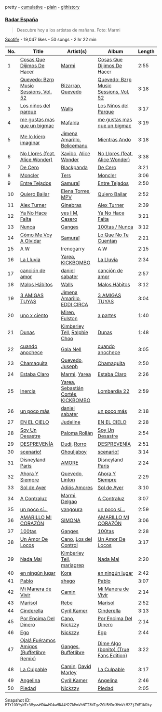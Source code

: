 pretty - [cumulative](/playlists/cumulative/37i9dQZF1DX2KWq7Xwva8j.md) - [plain](/playlists/plain/37i9dQZF1DX2KWq7Xwva8j) - [githistory](https://github.githistory.xyz/mackorone/spotify-playlist-archive/blob/main/playlists/plain/37i9dQZF1DX2KWq7Xwva8j)

### [Radar España](https://open.spotify.com/playlist/37i9dQZF1DX2KWq7Xwva8j)

> Descubre hoy a los artistas de mañana\. Foto: Marmi

[Spotify](https://open.spotify.com/user/spotify) - 19,047 likes - 50 songs - 2 hr 22 min

| No. | Title | Artist(s) | Album | Length |
|---|---|---|---|---|
| 1 | [Cosas Que Dijimos De Hacer](https://open.spotify.com/track/4vmRgsol9d9ktaY5aoNFUf) | [Marmi](https://open.spotify.com/artist/4ckWVaYN8j0EZrNFRHmxZx) | [Cosas Que Dijimos De Hacer](https://open.spotify.com/album/5iINJtcXFVeqb4FuYl2pXH) | 2:55 |
| 2 | [Quevedo: Bzrp Music Sessions, Vol\. 52](https://open.spotify.com/track/2tTmW7RDtMQtBk7m2rYeSw) | [Bizarrap](https://open.spotify.com/artist/716NhGYqD1jl2wI1Qkgq36), [Quevedo](https://open.spotify.com/artist/52iwsT98xCoGgiGntTiR7K) | [Quevedo: Bzrp Music Sessions, Vol\. 52](https://open.spotify.com/album/4PNqWiJAfjj32hVvlchV5u) | 3:18 |
| 3 | [Los niños del parque](https://open.spotify.com/track/3sunz9cdyI0xZI5Om6dHO8) | [Walls](https://open.spotify.com/artist/6tvDaHOPNWfkc9Q8IghqSR) | [Los Niños del Parque](https://open.spotify.com/album/6hkJjr8eUF53zDqxXcc4Lf) | 3:17 |
| 4 | [me gustas mas que un bigmac](https://open.spotify.com/track/6y669iBVOzMyNG5MfXDMTY) | [Mafalda](https://open.spotify.com/artist/2YgYz3EyTUJ5h3n5XThtzt) | [me gustas mas que un bigmac](https://open.spotify.com/album/6c9lbnKP3L3RmrfJemWdvq) | 3:19 |
| 5 | [Me lo kiero imaginar](https://open.spotify.com/track/155nd0V88H2vMmRXiXsaS9) | [Jimena Amarillo](https://open.spotify.com/artist/29cPgYFoxExwmptUrlnYmm), [Belicemanu](https://open.spotify.com/artist/4X0IYY2C5zrOmrYoSTRkJv) | [Mientras Ando](https://open.spotify.com/album/2aUAwTRu9AWdC5SjZUk7bN) | 3:18 |
| 6 | [No Llores \(feat\. Alice Wonder\)](https://open.spotify.com/track/78LUKLAVTjqQEf7f6b0PXg) | [Xavibo](https://open.spotify.com/artist/3v2sYzsuZVd0gAhMWgl9I7), [Alice Wonder](https://open.spotify.com/artist/0SquRSkIJbzPqCUxG2EZMi) | [No Llores \(feat\. Alice Wonder\)](https://open.spotify.com/album/2NlrMp7I85XX6HdkFJmJBM) | 3:38 |
| 7 | [De Cero](https://open.spotify.com/track/5r8IK44DM54gjzDxEuz9M2) | [Blackpanda](https://open.spotify.com/artist/7LrXIUbc5YUI3SjEaAh3ma) | [De Cero](https://open.spotify.com/album/2wWpHMRFRLT2pYTqL8wcoJ) | 3:21 |
| 8 | [Moncler](https://open.spotify.com/track/3xe0zQi4tsynmXmwCLpbX1) | [Ters](https://open.spotify.com/artist/5Mf1s6zvBdwT3ZmEfWVovB) | [Moncler](https://open.spotify.com/album/10vp9TVLfS1ByCx0atI6x9) | 3:06 |
| 9 | [Entre Tejados](https://open.spotify.com/track/2l9l2sUyStglyl5nsJ2lde) | [Samuraï](https://open.spotify.com/artist/0BovidHLtM9n55WXWkApK9) | [Entre Tejados](https://open.spotify.com/album/0LmAWZNlPluZIv6LUjPcdA) | 2:50 |
| 10 | [Quiero Bailar](https://open.spotify.com/track/1590e2UlpOTir9oYiKR3oY) | [Elena Torres](https://open.spotify.com/artist/6qM5MgFldgcKatSFYmB5cV), [MPV](https://open.spotify.com/artist/6B8oVZFbsDWVnWLPnxUFf0) | [Quiero Bailar](https://open.spotify.com/album/0xCzUa3TOjjWy8aQRNoW8g) | 2:52 |
| 11 | [Alex Turner](https://open.spotify.com/track/7JL9bfCKDRmfrQqZbB6X0x) | [Ginebras](https://open.spotify.com/artist/5w3bs8jNvbb0QHf5Lo0sva) | [Alex Turner](https://open.spotify.com/album/08tPbq1A0YvnoHbbIrKs4j) | 2:39 |
| 12 | [Ya No Hace Falta](https://open.spotify.com/track/68ig9yZZ1tMU0xtY7QOASt) | [yes I M](https://open.spotify.com/artist/3TZI0rZ4YeTit0vak0CXQy), [Casero](https://open.spotify.com/artist/6RXmHX7FgxZz6ycoC6IgPy) | [Ya No Hace Falta](https://open.spotify.com/album/3Al8q1fJTsyuYI9xogyDHV) | 3:21 |
| 13 | [Nunca](https://open.spotify.com/track/5GX4SBazl8LN2evBukEbQt) | [Ganges](https://open.spotify.com/artist/7gtqMRAdH6DvPm2gdoI17Q) | [100tas / Nunca](https://open.spotify.com/album/6sudcxwz43CeEYXrmBvlys) | 3:12 |
| 14 | [Cómo Me Voy A Olvidar](https://open.spotify.com/track/1ZH9wiMYy0OG6uclWuQz5l) | [Samuraï](https://open.spotify.com/artist/0BovidHLtM9n55WXWkApK9) | [Lo Que No Te Cuentan](https://open.spotify.com/album/7IxhNoNw5mq24KbJ6VgrYz) | 2:21 |
| 15 | [A W](https://open.spotify.com/track/4mLDXE5bvaYcblXYmmtSu6) | [Irenegarry](https://open.spotify.com/artist/5grzJI0lXUO8L4yMw6BwEB) | [A W](https://open.spotify.com/album/48LBK4hbxM0RmMD0ywK5vL) | 2:15 |
| 16 | [La Lluvia](https://open.spotify.com/track/5aM5QibidKdtMMB8YzGhtR) | [Yarea](https://open.spotify.com/artist/2O4wnhTr4SO5ezY6WXI2Kl), [KICKBOMBO](https://open.spotify.com/artist/7A2htSu45kogVfNBMD4Xgh) | [La Lluvia](https://open.spotify.com/album/0WL9vGpQb9rw1coTXvz6o0) | 2:34 |
| 17 | [canción de amor](https://open.spotify.com/track/6YB52qsOLvjW0Q25NN9ngp) | [daniel sabater](https://open.spotify.com/artist/5yTNm3JFNfBa79zLIRKVwN) | [canción de amor](https://open.spotify.com/album/7h6aG4Z7zNpbbMKJhKn6Nh) | 2:57 |
| 18 | [Malos Hábitos](https://open.spotify.com/track/0RifTE9442lVRpBz7NSzjL) | [Walls](https://open.spotify.com/artist/6tvDaHOPNWfkc9Q8IghqSR) | [Malos Hábitos](https://open.spotify.com/album/19EWEllS3yQpo8CM5Cxuqr) | 3:12 |
| 19 | [3 AMIGAS TUYAS](https://open.spotify.com/track/45fYscRYuzAX226WjBnE3S) | [Jimena Amarillo](https://open.spotify.com/artist/29cPgYFoxExwmptUrlnYmm), [EDDI CIRCA](https://open.spotify.com/artist/5Fa143x669siyI5jjBuTIa) | [3 AMIGAS TUYAS](https://open.spotify.com/album/4ifITgh9n4HwL3kwAFqNlv) | 3:04 |
| 20 | [uno x ciento](https://open.spotify.com/track/0cbp157hyiM0c9XVLb0Mqk) | [Miren](https://open.spotify.com/artist/4YGQgS8rZcbt0VOsV6GPcv), [Fulston](https://open.spotify.com/artist/4NAeRqTT8u5AC9WUOMCLeM) | [a partes](https://open.spotify.com/album/0wNq0PfOh28Ye1VvygIrBP) | 1:40 |
| 21 | [Dunas](https://open.spotify.com/track/0NzUqCoIruBP1d1z8s81dU) | [Kimberley Tell](https://open.spotify.com/artist/1NTTlLcsHvqOZFC6CQp6Ka), [Ralphie Choo](https://open.spotify.com/artist/5qjnPRE33rMgYAxIjGUrI7) | [Dunas](https://open.spotify.com/album/2QJCNYbQjm27rhgM2LIwSK) | 1:48 |
| 22 | [cuando anochece](https://open.spotify.com/track/5vK8ILrHjXjdZJHp0AtEVJ) | [Gala Nell](https://open.spotify.com/artist/4CVNESQIOFNvurriZVBarY) | [cuando anochece](https://open.spotify.com/album/5UZve9ov6A3UcmR8IdgxIH) | 3:05 |
| 23 | [Chamaquita](https://open.spotify.com/track/667CH2wRxXnQOfPD1NrlLJ) | [Quevedo](https://open.spotify.com/artist/52iwsT98xCoGgiGntTiR7K), [Juseph](https://open.spotify.com/artist/5kgDdP7a4TsvkF08gpJGX0) | [Chamaquita](https://open.spotify.com/album/1WuBqKxkSxFeAgnYaQd8We) | 2:50 |
| 24 | [Estaba Claro](https://open.spotify.com/track/5psmMQiputcntcZXslMboK) | [Marmi](https://open.spotify.com/artist/4ckWVaYN8j0EZrNFRHmxZx), [Yarea](https://open.spotify.com/artist/2O4wnhTr4SO5ezY6WXI2Kl) | [Estaba Claro](https://open.spotify.com/album/5m0uBpLcelWpmifp4LteUu) | 2:26 |
| 25 | [Inercia](https://open.spotify.com/track/7ymbUvGWcBe2iCRapBipKj) | [Yarea](https://open.spotify.com/artist/2O4wnhTr4SO5ezY6WXI2Kl), [Sebastián Cortés](https://open.spotify.com/artist/3BCFlhrVzBKHbzBnWr13d9), [KICKBOMBO](https://open.spotify.com/artist/7A2htSu45kogVfNBMD4Xgh) | [Lombardía 22](https://open.spotify.com/album/7qjzwofzO07Q4bFOlP8dfi) | 2:59 |
| 26 | [un poco más](https://open.spotify.com/track/5MRRGF2Si2Aql4TobjfGGf) | [daniel sabater](https://open.spotify.com/artist/5yTNm3JFNfBa79zLIRKVwN) | [un poco más](https://open.spotify.com/album/4EZwSUtUU2l136RiMYkAO0) | 2:18 |
| 27 | [EN EL CIELO](https://open.spotify.com/track/0O8ysXWS3wBFbl1SE5qb8C) | [Judeline](https://open.spotify.com/artist/1H6X7yhnXZg73f9bssaj1Q) | [EN EL CIELO](https://open.spotify.com/album/4oCebXxwYF98fWjsgn7IpW) | 2:28 |
| 28 | [Soy Un Desastre](https://open.spotify.com/track/6BT3cBhFz6wNlCAyY2bAnr) | [Paloma Rollán](https://open.spotify.com/artist/3qhKqJ5hDR26yN6Q1cdSp7) | [Soy Un Desastre](https://open.spotify.com/album/4HDJZRVlFfApsf6QqwOBnp) | 2:54 |
| 29 | [DESPREVENÍA](https://open.spotify.com/track/117jw2atHZ6kEseFXT627b) | [Dudi](https://open.spotify.com/artist/2T3D6kBjXg7ofm7GXBaDQU), [Rorro](https://open.spotify.com/artist/6fB004p3XFUoQeftZlFUKv) | [DESPREVENÍA](https://open.spotify.com/album/7f9kgKkBa5RnRtUWLts4EL) | 2:51 |
| 30 | [scenario!](https://open.spotify.com/track/3thdka0EjolLblroJXiE3U) | [Ghouljaboy](https://open.spotify.com/artist/00a2IOlewyt2Xk4702wg5d) | [scenario!](https://open.spotify.com/album/5MFMSsSrGV3isktdCZm1jL) | 3:14 |
| 31 | [Disneyland Paris](https://open.spotify.com/track/2AeMKItKccbghNb24kruJB) | [AMORE](https://open.spotify.com/artist/2JfbhY0uEDLi1d89RzdU9S) | [Disneyland Paris](https://open.spotify.com/album/1nl8pRMZ9d59YWbNyrzanG) | 2:24 |
| 32 | [Ahora Y Siempre](https://open.spotify.com/track/1AhNxunSSizAllibrQ7jhu) | [Quevedo](https://open.spotify.com/artist/52iwsT98xCoGgiGntTiR7K), [Linton](https://open.spotify.com/artist/39TshGQ7RY8nYrhILYRT1S) | [Ahora Y Siempre](https://open.spotify.com/album/3jTzodvOzhVKQgNbLjM93z) | 2:29 |
| 33 | [Sol de Ayer](https://open.spotify.com/track/7JuH6cT4H9Go3hvdGY4BbG) | [Adiós Amores](https://open.spotify.com/artist/6so3HRQveYWGixSBgKfBxT) | [Sol de Ayer](https://open.spotify.com/album/4vJaartlG3Oor3hWN425eA) | 3:10 |
| 34 | [A Contraluz](https://open.spotify.com/track/5go70LzuMiSpKWlLn1SzVj) | [Marmi](https://open.spotify.com/artist/4ckWVaYN8j0EZrNFRHmxZx), [Delgao](https://open.spotify.com/artist/2V10Oq2sAheIVDSeW9QyFN) | [A Contraluz](https://open.spotify.com/album/5VlLEWKCcPDWAJecwDeZE9) | 3:07 |
| 35 | [un poco sí...](https://open.spotify.com/track/4kQqIsLQk19AIeuGdIeibl) | [vangoura](https://open.spotify.com/artist/0f96nYGYNRWeEYi8avVG3g) | [un poco sí...](https://open.spotify.com/album/3QR37dZ8Zkmx7ZWU4mCUKD) | 2:59 |
| 36 | [AMARILLO MI CORAZÓN](https://open.spotify.com/track/0P2yIpAaEyOjxMfH4CrYyB) | [SIMONA](https://open.spotify.com/artist/7H7hLNfP9MzG8mt2A3s7nT) | [AMARILLO MI CORAZÓN](https://open.spotify.com/album/2PJLX9PXiQ7hG3nILSDlXu) | 3:06 |
| 37 | [100tas](https://open.spotify.com/track/4Wdin6LVBOduIVlCKi8FYK) | [Ganges](https://open.spotify.com/artist/7gtqMRAdH6DvPm2gdoI17Q) | [100tas](https://open.spotify.com/album/3UXz1qRHI73JmsNYvklh9W) | 2:28 |
| 38 | [Un Amor De Locos](https://open.spotify.com/track/0KngGwsqYzLisleU46WuLH) | [Cano](https://open.spotify.com/artist/60ZOYUFnCYEeKYsxgvPxOS), [Los del Control](https://open.spotify.com/artist/3Nbij6lwrwz0XB7HubxdN2) | [Un Amor De Locos](https://open.spotify.com/album/3GUmhfkz5WZo0LN9daXoGp) | 3:17 |
| 39 | [Nada Mal](https://open.spotify.com/track/0cs0nlOhJUTks1eOKVRWyU) | [Kimberley Tell](https://open.spotify.com/artist/1NTTlLcsHvqOZFC6CQp6Ka), [mariagrep](https://open.spotify.com/artist/6qW73GlY1wPnQ9zxIOYCzy) | [Nada Mal](https://open.spotify.com/album/05HWbis9WEawfsBCJPQiVb) | 2:20 |
| 40 | [en ningún lugar](https://open.spotify.com/track/09fMLOWC1wK7DtHRRr1deO) | [Kora](https://open.spotify.com/artist/3ZxaYY2eYNWxg8v1s2k6JD) | [en ningún lugar](https://open.spotify.com/album/7fo1vAt1nKL7jUOka8w1At) | 2:42 |
| 41 | [Pablo](https://open.spotify.com/track/3RyLLnuLXce8JUdnaSyJNE) | [shego](https://open.spotify.com/artist/1DiDa1DfTjldKJQeonyP33) | [Pablo](https://open.spotify.com/album/3JbYVEqXpE1CbYyVl3t2Zg) | 3:07 |
| 42 | [Mi Manera de Vivir](https://open.spotify.com/track/1kLfjR7DKezovtAhOTqdbF) | [Camin](https://open.spotify.com/artist/3qndygm4Vx7bEW8tNyDKSY) | [Mi Manera de Vivir](https://open.spotify.com/album/4MOWH9XXjmmQcflfPb7nie) | 2:14 |
| 43 | [Marisol](https://open.spotify.com/track/4eGgtcKMoL45YN55eXzD24) | [Rebe](https://open.spotify.com/artist/09JzopXDnVeP5YvaNh7VhF) | [Marisol](https://open.spotify.com/album/3mbuvr5Onv2U39DA2Cq7jD) | 2:52 |
| 44 | [Cinderella](https://open.spotify.com/track/5R7l05dglCrUX0qjZ1Eec1) | [Cyril Kamer](https://open.spotify.com/artist/3J1MhhyXLJRNRZVrx11Lbf) | [Cinderella](https://open.spotify.com/album/6ckqiQSyFDaf9bbvN5hPOa) | 3:13 |
| 45 | [Por Encima Del Dinero](https://open.spotify.com/track/3yaO2ownmk75ykFH6wOPMc) | [Cano](https://open.spotify.com/artist/60ZOYUFnCYEeKYsxgvPxOS), [Nickzzy](https://open.spotify.com/artist/6ddcxDK0BEkhe5LCdoA5Ki) | [Por Encima Del Dinero](https://open.spotify.com/album/66iGloWgw25I54sLlRNEUf) | 2:14 |
| 46 | [Ego](https://open.spotify.com/track/63Tbdp0N66oYehT5YNhjDP) | [Nickzzy](https://open.spotify.com/artist/6ddcxDK0BEkhe5LCdoA5Ki) | [Ego](https://open.spotify.com/album/0idabbOWN94aQoL7uwI7Gg) | 2:44 |
| 47 | [Ojalá Fuéramos Amigos \(Buffetlibre Remix\)](https://open.spotify.com/track/5j6eTIKDiwc8r0LN3lFMSB) | [Ganges](https://open.spotify.com/artist/7gtqMRAdH6DvPm2gdoI17Q), [Buffetlibre](https://open.spotify.com/artist/4wlrSsiSPO3L9DbJVuzXuh) | [Dime Algo \(bonito\) \(True Fans Edition\)](https://open.spotify.com/album/3Pvc669UGSa0e2LajSLL9g) | 3:22 |
| 48 | [La Culpable](https://open.spotify.com/track/4eFP7SuZV8imjCMWQIKRnU) | [Camin](https://open.spotify.com/artist/3qndygm4Vx7bEW8tNyDKSY), [David Marley](https://open.spotify.com/artist/09ryxLeU3mzmubZtcyDGdA) | [La Culpable](https://open.spotify.com/album/2Y6N9ppYwNo0abI6HYplWp) | 3:17 |
| 49 | [Angelina](https://open.spotify.com/track/6FveHRXs0gcTE9GzFjnq6R) | [Cyril Kamer](https://open.spotify.com/artist/3J1MhhyXLJRNRZVrx11Lbf) | [Angelina](https://open.spotify.com/album/44JFYpj25UIPlZ7Ez0U3rX) | 2:46 |
| 50 | [Piedad](https://open.spotify.com/track/55Q8EMukWtblmlmU1Pdnrb) | [Nickzzy](https://open.spotify.com/artist/6ddcxDK0BEkhe5LCdoA5Ki) | [Piedad](https://open.spotify.com/album/0DoG7oJ6SNSMLMatz1D7yf) | 2:05 |

Snapshot ID: `MTY1ODYyNTc3MywwMDAwMDAwMDA4M2ZkMmVhNTI3NTgzZGU5MDc3MmViM2ZjZWE1NDky`
